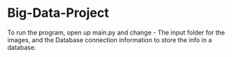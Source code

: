 # Big-Data-Project
To run the program, open up main.py and change - The input folder for the images, and the Database connection information to store the info in a database.